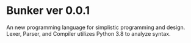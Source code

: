 # Bunker ver 0.0.1
An new programming language for simplistic programming and design. Lexer, Parser, and Compiler utilizes Python 3.8 to analyze syntax.
